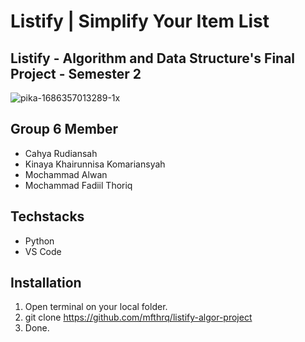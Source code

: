 # Listify | Simplify Your Item List
## Listify - Algorithm and Data Structure's Final Project - Semester 2 
![pika-1686357013289-1x](https://github.com/mfthrq/listify-algor-project/assets/59170543/7dae7895-ffeb-4f74-ad70-e1846fcf7fa4)

## Group 6 Member
- Cahya Rudiansah
- Kinaya Khairunnisa Komariansyah
- Mochammad Alwan
- Mochammad Fadiil Thoriq

## Techstacks
- Python
- VS Code

## Installation
1. Open terminal on your local folder.
2. git clone https://github.com/mfthrq/listify-algor-project
3. Done.
